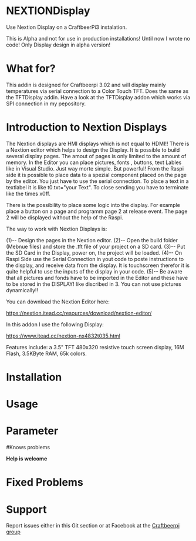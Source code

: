 # NEXTIONDisplay
Use Nextion Display on a CraftbeerPi3 instalation.

This is Alpha and not for use in production installations!
Until now I wrote no code! Only Display design in alpha version!


# What for?
This addin is designed for Craftbeerpi 3.02 and will display mainly temperatures via serial connection to a Color Touch TFT. Does the same as the TFTDisplay addin. Have a look at the TFTDisplay addon which works via SPI connection in my pepository.

# Introduction to Nextion Displays

The Nextion displays are HMI displays which is not equal to HDMI!!
There is a Nextion editor which helps to design the Display. It is possible to build several display pages.
The amout of pages is only limited to the amount of memory.
In the Editor you can place pictures, fonts , buttons, text Lables like in Visual Studio. Just way morte simple. 
But powerful! From the Raspi side it is possible to place data to a spezial component placed on the page by the editor.
You just have to use the serial connection. To place a text in a textlabel it is like t0.txt="your Text".
To close sending you have to terminate like the times x0ff.

There is the possibility to place some logic into the display. For example place a button on a page and programm page 2 at release event. The page 2 will be displayed without the help of the Raspi.

The way to work with Nextion Displays is:

(1)-- Design the pages in the Nextion editor.
(2)-- Open the build folder (Mebnue files) and store the .tft file of your project on a SD card.
(3)-- Put the SD Card in the Display, power on, the project will be loaded.
(4)-- On Raspi Side use the Serial Connection in yout code to poste instructions to the display, and receive data from the display. It is touchscreen therefor it is quite helpful to use the inputs of the display in your code.
(5)-- Be aware that all pictures and fonds have to be imported in the Editor and these have to be stored in the DISPLAY! like discribed in 3. You can not use pictures dynamically!!

You can download the Nextion Editor here:

https://nextion.itead.cc/resources/download/nextion-editor/

In this addon I use the following Display:

https://www.itead.cc/nextion-nx4832t035.html

Features include: a 3.5" TFT 480x320 resistive touch screen display, 16M Flash, 3.5KByte RAM, 65k colors.

# Installation

# Usage

# Parameter

#Knows problems

**Help is welcome**

# Fixed Problems

# Support

Report issues either in this Git section or at Facebook at the [Craftbeerpi group](https://www.facebook.com/groups/craftbeerpi/)






